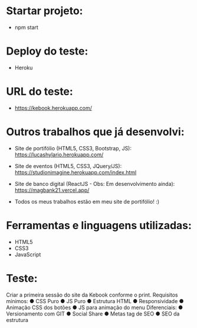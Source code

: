 # Startar projeto:
- npm start

# Deploy do teste:
- Heroku

# URL do teste:
- https://kebook.herokuapp.com/

# Outros trabalhos que já desenvolvi:

- Site de portifólio (HTML5, CSS3, Bootstrap, JS): https://lucashylario.herokuapp.com/
- Site de eventos (HTML5, CSS3, JQuery/JS): https://studionimagine.herokuapp.com/index.html
- Site de banco digital (ReactJS - Obs: Em desenvolvimento ainda): https://magbank21.vercel.app/

- Todos os meus trabalhos estão em meu site de portifólio! :)

# Ferramentas e linguagens utilizadas:

- HTML5
- CSS3
- JavaScript

# Teste:

Criar a primeira sessão do site da Kebook conforme o print.
Requisitos mínimos:
    ● CSS Puro
    ● JS Puro
    ● Estrutura HTML
    ● Responsividade
    ● Animação CSS dos botões
    ● JS para animação do menu
Diferenciais:
    ● Versionamento com GIT
    ● Social Share
    ● Metas tag de SEO
    ● SEO da estrutura